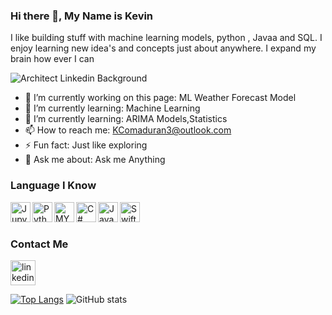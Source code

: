 ### Hi there 👋, My Name is Kevin

I like building stuff with machine learning models, python , Javaa and SQL. I enjoy learning new idea's and concepts just about anywhere. I expand my brain how ever I can


![Architect Linkedin Background](https://github.com/user-attachments/assets/c7cc8ad1-564c-4e42-94c6-3460f9f89630)




- 🔭 I’m currently working on this page: ML Weather Forecast Model 
- 🌱 I’m currently learning: Machine Learning
- 🌱 I’m currently learning: ARIMA Models,Statistics 
- 📫 How to reach me: KComaduran3@outlook.com
- ⚡ Fun fact: Just like exploring
- 💬 Ask me about: Ask me Anything


### Language I Know 

<img align="left" alt="Jupyter Notebook" width="32px" src="https://cdn.jsdelivr.net/gh/devicons/devicon@latest/icons/python/python-original.svg" />
<img align="left" alt="Python" width="32px" src="https://cdn.jsdelivr.net/gh/devicons/devicon@latest/icons/jupyter/jupyter-original.svg" />
<img align="left" alt="MYSQL" width="32px" src="https://cdn.jsdelivr.net/gh/devicons/devicon@latest/icons/mysql/mysql-original.svg"  />
<img align="left" alt="C#" width="32px" src="https://cdn.jsdelivr.net/gh/devicons/devicon@latest/icons/csharp/csharp-original.svg" />
<img align="left" alt="Java" width="32px" src="https://cdn.jsdelivr.net/gh/devicons/devicon@latest/icons/java/java-original.svg" />
<img align="left" alt="Swift" width="32px" src= "https://cdn.jsdelivr.net/gh/devicons/devicon@latest/icons/swift/swift-original.svg"/>

<br>
<br>

### Contact Me
[<img src='https://cdn.jsdelivr.net/npm/simple-icons@3.0.1/icons/linkedin.svg' alt='linkedin' height='40'>](https://www.linkedin.com/in/https://www.linkedin.com/in/kevincomaduran//)  




[![Top Langs](https://github-readme-stats.vercel.app/api/top-langs/?username=WatchTheory)](https://github.com/anuraghazra/github-readme-stats) ![GitHub stats](https://github-readme-stats.vercel.app/api?username=WatchTheory&show_icons=true)  

